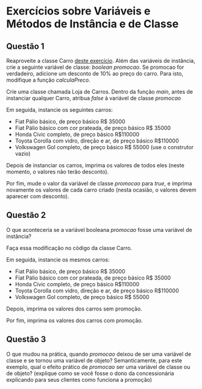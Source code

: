 # Exercícios sobre Variáveis e Métodos de Instância e de Classe

## Questão 1

Reaproveite a classe Carro [deste exercício](https://github.com/eduardolfalcao/POO-Unifacisa/blob/master/conteudo/exercicios/ClassesEObjetos.md).
Além das variáveis de instância, crie a seguinte variável de classe: *boolean promocao*.
Se promocao for verdadeiro, adicione um desconto de 10% ao preço do carro.
Para isto, modifique a função *calculaPreco*.

Crie uma classe chamada Loja de Carros. 
Dentro da função *main*, antes de instanciar qualquer Carro, atribua *false* à variável de classe  *promocao*

Em seguida, instancie os seguintes carros:
 - Fiat Pálio básico, de preço básico R$ 35000
 - Fiat Pálio básico com cor prateada, de preço básico R$ 35000
 - Honda Civic completo, de preço básico R$110000
 - Toyota Corolla com vidro, direção e ar, de preço básico R$110000
 - Volkswagen Gol completo, de preço básico R$ 55000 (use o construtor vazio)

Depois de instanciar os carros, imprima os valores de todos eles (neste momento, o valores não terão desconto).

Por fim, mude o valor da variável de classe *promocao* para *true*, e imprima novamente os valores de cada carro criado (nesta ocasião, o valores devem aparecer com desconto).

## Questão 2

O que aconteceria se a variável booleana *promocao* fosse uma variável de instância?

Faça essa modificação no código da classe Carro.

Em seguida, instancie os mesmos carros:
 - Fiat Pálio básico, de preço básico R$ 35000
 - Fiat Pálio básico com cor prateada, de preço básico R$ 35000
 - Honda Civic completo, de preço básico R$110000
 - Toyota Corolla com vidro, direção e ar, de preço básico R$110000
 - Volkswagen Gol completo, de preço básico R$ 55000
 
Depois, imprima os valores dos carros sem promoção.

Por fim, imprima os valores dos carros com promoção.

## Questão 3

O que mudou na prática, quando *promocao* deixou de ser uma variável de classe e se tornou uma variável de objeto?
Semanticamente, para este exemplo, qual o efeito prático de *promocao* ser uma variável de classe ou de objeto? 
(explique como se você fosse o dono da concessionária explicando para seus clientes como funciona a promoção)

